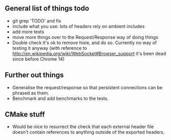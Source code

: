 General list of things todo
---------------------------

* git grep 'TODO' and fix
* include what you use: lots of headers rely on ambient includes
* add more tests
* move more things over to the Request/Response way of doing things
* Double check it's ok to remove hixie, and do so.  Currently no way of testing it anyway
  (with reference to http://en.wikipedia.org/wiki/WebSocket#Browser_support it's been dead
  since before Chrome 14)

Further out things
------------------
* Generalise the request/response so that persistent connections can be phrased
  as them.
* Benchmark and add benchmarks to the tests.

CMake stuff
-----------
* Would be nice to resurrect the check that each external header file doesn't contain references
  to anything outside of the exported headers.
